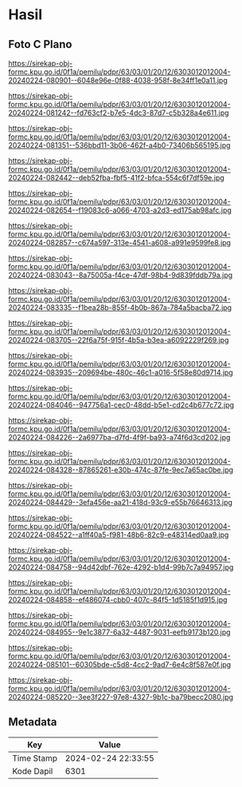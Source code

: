 # Hasil

## Foto C Plano

https://sirekap-obj-formc.kpu.go.id/0f1a/pemilu/pdpr/63/03/01/20/12/6303012012004-20240224-080901--6048e96e-0f88-4038-958f-8e34ff1e0a11.jpg

https://sirekap-obj-formc.kpu.go.id/0f1a/pemilu/pdpr/63/03/01/20/12/6303012012004-20240224-081242--fd763cf2-b7e5-4dc3-87d7-c5b328a4e611.jpg

https://sirekap-obj-formc.kpu.go.id/0f1a/pemilu/pdpr/63/03/01/20/12/6303012012004-20240224-081351--536bbd11-3b06-462f-a4b0-73406b565195.jpg

https://sirekap-obj-formc.kpu.go.id/0f1a/pemilu/pdpr/63/03/01/20/12/6303012012004-20240224-082442--deb52fba-fbf5-41f2-bfca-554c6f7df59e.jpg

https://sirekap-obj-formc.kpu.go.id/0f1a/pemilu/pdpr/63/03/01/20/12/6303012012004-20240224-082654--f19083c6-a066-4703-a2d3-ed175ab98afc.jpg

https://sirekap-obj-formc.kpu.go.id/0f1a/pemilu/pdpr/63/03/01/20/12/6303012012004-20240224-082857--c674a597-313e-4541-a608-a991e9599fe8.jpg

https://sirekap-obj-formc.kpu.go.id/0f1a/pemilu/pdpr/63/03/01/20/12/6303012012004-20240224-083043--8a75005a-f4ce-47df-98b4-9d839fddb79a.jpg

https://sirekap-obj-formc.kpu.go.id/0f1a/pemilu/pdpr/63/03/01/20/12/6303012012004-20240224-083335--f1bea28b-855f-4b0b-867a-784a5bacba72.jpg

https://sirekap-obj-formc.kpu.go.id/0f1a/pemilu/pdpr/63/03/01/20/12/6303012012004-20240224-083705--22f6a75f-915f-4b5a-b3ea-a6092229f269.jpg

https://sirekap-obj-formc.kpu.go.id/0f1a/pemilu/pdpr/63/03/01/20/12/6303012012004-20240224-083935--209694be-480c-46c1-a016-5f58e80d9714.jpg

https://sirekap-obj-formc.kpu.go.id/0f1a/pemilu/pdpr/63/03/01/20/12/6303012012004-20240224-084046--947756a1-cec0-48dd-b5e1-cd2c4b677c72.jpg

https://sirekap-obj-formc.kpu.go.id/0f1a/pemilu/pdpr/63/03/01/20/12/6303012012004-20240224-084226--2a6977ba-d7fd-4f9f-ba93-a74f6d3cd202.jpg

https://sirekap-obj-formc.kpu.go.id/0f1a/pemilu/pdpr/63/03/01/20/12/6303012012004-20240224-084328--87865261-e30b-474c-87fe-9ec7a65ac0be.jpg

https://sirekap-obj-formc.kpu.go.id/0f1a/pemilu/pdpr/63/03/01/20/12/6303012012004-20240224-084429--3efa456e-aa21-418d-93c9-e55b76646313.jpg

https://sirekap-obj-formc.kpu.go.id/0f1a/pemilu/pdpr/63/03/01/20/12/6303012012004-20240224-084522--a1ff40a5-f981-48b6-82c9-e48314ed0aa9.jpg

https://sirekap-obj-formc.kpu.go.id/0f1a/pemilu/pdpr/63/03/01/20/12/6303012012004-20240224-084758--94d42dbf-762e-4292-b1d4-99b7c7a94957.jpg

https://sirekap-obj-formc.kpu.go.id/0f1a/pemilu/pdpr/63/03/01/20/12/6303012012004-20240224-084858--ef486074-cbb0-407c-84f5-1d5185f1d915.jpg

https://sirekap-obj-formc.kpu.go.id/0f1a/pemilu/pdpr/63/03/01/20/12/6303012012004-20240224-084955--9e1c3877-6a32-4487-9031-eefb9173b120.jpg

https://sirekap-obj-formc.kpu.go.id/0f1a/pemilu/pdpr/63/03/01/20/12/6303012012004-20240224-085101--60305bde-c5d8-4cc2-9ad7-6e4c8f587e0f.jpg

https://sirekap-obj-formc.kpu.go.id/0f1a/pemilu/pdpr/63/03/01/20/12/6303012012004-20240224-085220--3ee3f227-97e8-4327-9b1c-ba79becc2080.jpg


## Metadata

| Key        | Value               |
| ---------- | ------------------- |
| Time Stamp | 2024-02-24 22:33:55 |
| Kode Dapil | 6301                |



